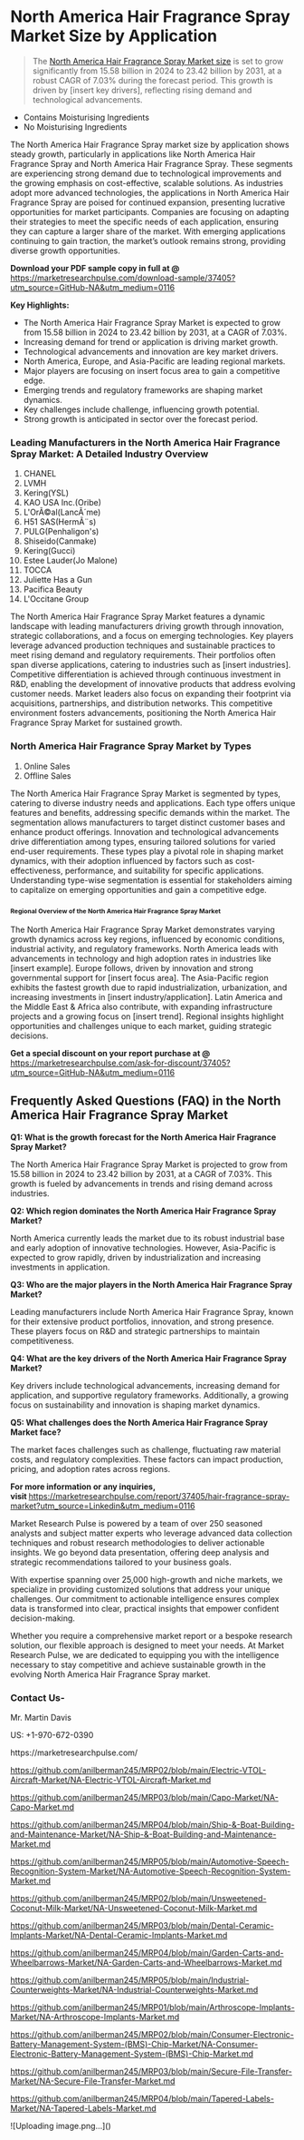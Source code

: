 <h1>North America Hair Fragrance Spray Market&nbsp;Size by Application</h1><blockquote><p>The <a href="https://marketresearchpulse.com/download-sample/37405?utm_source=GitHub-NA&amp;utm_medium=0116">North America Hair Fragrance Spray Market size</a> is set to grow significantly from 15.58 billion in 2024 to 23.42 billion by 2031, at a robust CAGR of 7.03% during the forecast period. This growth is driven by [insert key drivers], reflecting rising demand and technological advancements.</p></blockquote><ul><li>Contains Moisturising Ingredients<li> No Moisturising Ingredients</li></ul><p>The North America Hair Fragrance Spray market size by application shows steady growth, particularly in applications like North America Hair Fragrance Spray and North America Hair Fragrance Spray. These segments are experiencing strong demand due to technological improvements and the growing emphasis on cost-effective, scalable solutions. As industries adopt more advanced technologies, the applications in North America Hair Fragrance Spray are poised for continued expansion, presenting lucrative opportunities for market participants. Companies are focusing on adapting their strategies to meet the specific needs of each application, ensuring they can capture a larger share of the market. With emerging applications continuing to gain traction, the market’s outlook remains strong, providing diverse growth opportunities.</p><p><strong>Download your PDF sample copy in full at @ </strong><a href="https://marketresearchpulse.com/download-sample/37405?utm_source=GitHub-NA&amp;utm_medium=0116">https://marketresearchpulse.com/download-sample/37405?utm_source=GitHub-NA&amp;utm_medium=0116</a></p><p><strong>Key Highlights: </strong></p><ul><li>The North America Hair Fragrance Spray Market is expected to grow from 15.58 billion in 2024 to 23.42 billion by 2031, at a CAGR of 7.03%.</li><li>Increasing demand for trend or application is driving market growth.</li><li>Technological advancements and innovation are key market drivers.</li><li>North America, Europe, and Asia-Pacific are leading regional markets.</li><li>Major players are focusing on insert focus area to gain a competitive edge.</li><li>Emerging trends and regulatory frameworks are shaping market dynamics.</li><li>Key challenges include challenge, influencing growth potential.</li><li>Strong growth is anticipated in sector over the forecast period.</li></ul><h3>Leading Manufacturers in the North America Hair Fragrance Spray Market: A Detailed Industry Overview</h3><ol><li>CHANEL</li><li>LVMH</li><li>Kering(YSL)</li><li>KAO USA Inc.(Oribe)</li><li>L'OrÃ©al(LancÃ´me)</li><li>H51 SAS(HermÃ¨s)</li><li>PULG(Penhaligon's)</li><li>Shiseido(Canmake)</li><li>Kering(Gucci)</li><li>Estee Lauder(Jo Malone)</li><li>TOCCA</li><li>Juliette Has a Gun</li><li>Pacifica Beauty</li><li>L'Occitane Group</li></ol><div class="flex max-w-full flex-col flex-grow"><div class="min-h-8 text-message flex w-full flex-col items-end gap-2 whitespace-normal break-words [.text-message+&amp;]:mt-5" dir="auto" data-message-author-role="assistant" data-message-id="fd8432e4-4910-450d-b182-61b7bfb0a01f" data-message-model-slug="gpt-4o"><div class="flex w-full flex-col gap-1 empty:hidden first:pt-[3px]"><div class="markdown prose w-full break-words dark:prose-invert light"><p>The North America Hair Fragrance Spray Market features a dynamic landscape with leading manufacturers driving growth through innovation, strategic collaborations, and a focus on emerging technologies. Key players leverage advanced production techniques and sustainable practices to meet rising demand and regulatory requirements. Their portfolios often span diverse applications, catering to industries such as [insert industries]. Competitive differentiation is achieved through continuous investment in R&amp;D, enabling the development of innovative products that address evolving customer needs. Market leaders also focus on expanding their footprint via acquisitions, partnerships, and distribution networks. This competitive environment fosters advancements, positioning the North America Hair Fragrance Spray Market for sustained growth.</p></div></div></div></div><h3>North America Hair Fragrance Spray Market by Types</h3><ol><li>Online Sales<li> Offline Sales</li></ol><div class="flex max-w-full flex-col flex-grow"><div class="min-h-8 text-message flex w-full flex-col items-end gap-2 whitespace-normal break-words [.text-message+&amp;]:mt-5" dir="auto" data-message-author-role="assistant" data-message-id="084470be-0bb7-4664-bddf-5156b4f41249" data-message-model-slug="gpt-4o-mini"><div class="flex w-full flex-col gap-1 empty:hidden first:pt-[3px]"><div class="markdown prose w-full break-words dark:prose-invert light"><p>The North America Hair Fragrance Spray Market is segmented by types, catering to diverse industry needs and applications. Each type offers unique features and benefits, addressing specific demands within the market. The segmentation allows manufacturers to target distinct customer bases and enhance product offerings. Innovation and technological advancements drive differentiation among types, ensuring tailored solutions for varied end-user requirements. These types play a pivotal role in shaping market dynamics, with their adoption influenced by factors such as cost-effectiveness, performance, and suitability for specific applications. Understanding type-wise segmentation is essential for stakeholders aiming to capitalize on emerging opportunities and gain a competitive edge.</p></div></div></div></div><h3><span style="font-size: 11px;">Regional Overview of the North America Hair Fragrance Spray Market</span></h3><div class="flex max-w-full flex-col flex-grow"><div class="min-h-8 text-message flex w-full flex-col items-end gap-2 whitespace-normal break-words [.text-message+&amp;]:mt-5" dir="auto" data-message-author-role="assistant" data-message-id="e9038762-ce64-4e30-91c9-9bd413514231" data-message-model-slug="gpt-4o-mini"><div class="flex w-full flex-col gap-1 empty:hidden first:pt-[3px]"><div class="markdown prose w-full break-words dark:prose-invert light"><p>The North America Hair Fragrance Spray Market demonstrates varying growth dynamics across key regions, influenced by economic conditions, industrial activity, and regulatory frameworks. North America leads with advancements in technology and high adoption rates in industries like [insert example]. Europe follows, driven by innovation and strong governmental support for [insert focus area]. The Asia-Pacific region exhibits the fastest growth due to rapid industrialization, urbanization, and increasing investments in [insert industry/application]. Latin America and the Middle East &amp; Africa also contribute, with expanding infrastructure projects and a growing focus on [insert trend]. Regional insights highlight opportunities and challenges unique to each market, guiding strategic decisions.</p></div></div></div></div><p><strong>Get a special discount on your report purchase at @ </strong><a href="https://marketresearchpulse.com/ask-for-discount/37405?utm_source=GitHub-NA&amp;utm_medium=0116">https://marketresearchpulse.com/ask-for-discount/37405?utm_source=GitHub-NA&amp;utm_medium=0116</a></p><h2>Frequently Asked Questions (FAQ) in the North America Hair Fragrance Spray Market</h2><p><strong>Q1: What is the growth forecast for the North America Hair Fragrance Spray Market?</strong></p><p>The North America Hair Fragrance Spray Market is projected to grow from 15.58 billion in 2024 to 23.42 billion by 2031, at a CAGR of 7.03%. This growth is fueled by advancements in trends and rising demand across industries.</p><p><strong>Q2: Which region dominates the North America Hair Fragrance Spray Market?</strong></p><p>North America currently leads the market due to its robust industrial base and early adoption of innovative technologies. However, Asia-Pacific is expected to grow rapidly, driven by industrialization and increasing investments in application.</p><p><strong>Q3: Who are the major players in the North America Hair Fragrance Spray Market?</strong></p><p>Leading manufacturers include North America Hair Fragrance Spray, known for their extensive product portfolios, innovation, and strong presence. These players focus on R&amp;D and strategic partnerships to maintain competitiveness.</p><p><strong>Q4: What are the key drivers of the North America Hair Fragrance Spray Market?</strong></p><p>Key drivers include technological advancements, increasing demand for application, and supportive regulatory frameworks. Additionally, a growing focus on sustainability and innovation is shaping market dynamics.</p><p><strong>Q5: What challenges does the North America Hair Fragrance Spray Market face?</strong></p><p>The market faces challenges such as challenge, fluctuating raw material costs, and regulatory complexities. These factors can impact production, pricing, and adoption rates across regions.</p><p><strong>For more information or any inquiries, visit&nbsp;</strong><a href="https://marketresearchpulse.com/report/37405/hair-fragrance-spray-market?utm_source=Linkedin&utm_medium=0116">https://marketresearchpulse.com/report/37405/hair-fragrance-spray-market?utm_source=Linkedin&utm_medium=0116</a></p><p>Market Research Pulse is powered by a team of over 250 seasoned analysts and subject matter experts who leverage advanced data collection techniques and robust research methodologies to deliver actionable insights. We go beyond data presentation, offering deep analysis and strategic recommendations tailored to your business goals.</p><p>With expertise spanning over 25,000 high-growth and niche markets, we specialize in providing customized solutions that address your unique challenges. Our commitment to actionable intelligence ensures complex data is transformed into clear, practical insights that empower confident decision-making.</p><p>Whether you require a comprehensive market report or a bespoke research solution, our flexible approach is designed to meet your needs. At Market Research Pulse, we are dedicated to equipping you with the intelligence necessary to stay competitive and achieve sustainable growth in the evolving North America Hair Fragrance Spray market.</p><h3><strong>Contact Us-</strong></h3><p>Mr. Martin Davis</p><p>US: +1-970-672-0390</p><p>https://marketresearchpulse.com/</p><p><a href="https://github.com/anilberman245/MRP02/blob/main/Electric-VTOL-Aircraft-Market/NA-Electric-VTOL-Aircraft-Market.md">https://github.com/anilberman245/MRP02/blob/main/Electric-VTOL-Aircraft-Market/NA-Electric-VTOL-Aircraft-Market.md</a></p><p><a href="https://github.com/anilberman245/MRP03/blob/main/Capo-Market/NA-Capo-Market.md">https://github.com/anilberman245/MRP03/blob/main/Capo-Market/NA-Capo-Market.md</a></p><p><a href="https://github.com/anilberman245/MRP04/blob/main/Ship-&-Boat-Building-and-Maintenance-Market/NA-Ship-&-Boat-Building-and-Maintenance-Market.md">https://github.com/anilberman245/MRP04/blob/main/Ship-&-Boat-Building-and-Maintenance-Market/NA-Ship-&-Boat-Building-and-Maintenance-Market.md</a></p><p><a href="https://github.com/anilberman245/MRP05/blob/main/Automotive-Speech-Recognition-System-Market/NA-Automotive-Speech-Recognition-System-Market.md">https://github.com/anilberman245/MRP05/blob/main/Automotive-Speech-Recognition-System-Market/NA-Automotive-Speech-Recognition-System-Market.md</a></p><p><a href="https://github.com/anilberman245/MRP02/blob/main/Unsweetened-Coconut-Milk-Market/NA-Unsweetened-Coconut-Milk-Market.md">https://github.com/anilberman245/MRP02/blob/main/Unsweetened-Coconut-Milk-Market/NA-Unsweetened-Coconut-Milk-Market.md</a></p><p><a href="https://github.com/anilberman245/MRP03/blob/main/Dental-Ceramic-Implants-Market/NA-Dental-Ceramic-Implants-Market.md">https://github.com/anilberman245/MRP03/blob/main/Dental-Ceramic-Implants-Market/NA-Dental-Ceramic-Implants-Market.md</a></p><p><a href="https://github.com/anilberman245/MRP04/blob/main/Garden-Carts-and-Wheelbarrows-Market/NA-Garden-Carts-and-Wheelbarrows-Market.md">https://github.com/anilberman245/MRP04/blob/main/Garden-Carts-and-Wheelbarrows-Market/NA-Garden-Carts-and-Wheelbarrows-Market.md</a></p><p><a href="https://github.com/anilberman245/MRP05/blob/main/Industrial-Counterweights-Market/NA-Industrial-Counterweights-Market.md">https://github.com/anilberman245/MRP05/blob/main/Industrial-Counterweights-Market/NA-Industrial-Counterweights-Market.md</a></p><p><a href="https://github.com/anilberman245/MRP01/blob/main/Arthroscope-Implants-Market/NA-Arthroscope-Implants-Market.md">https://github.com/anilberman245/MRP01/blob/main/Arthroscope-Implants-Market/NA-Arthroscope-Implants-Market.md</a></p><p><a href="https://github.com/anilberman245/MRP02/blob/main/Consumer-Electronic-Battery-Management-System-(BMS)-Chip-Market/NA-Consumer-Electronic-Battery-Management-System-(BMS)-Chip-Market.md">https://github.com/anilberman245/MRP02/blob/main/Consumer-Electronic-Battery-Management-System-(BMS)-Chip-Market/NA-Consumer-Electronic-Battery-Management-System-(BMS)-Chip-Market.md</a></p><p><a href="https://github.com/anilberman245/MRP03/blob/main/Secure-File-Transfer-Market/NA-Secure-File-Transfer-Market.md">https://github.com/anilberman245/MRP03/blob/main/Secure-File-Transfer-Market/NA-Secure-File-Transfer-Market.md</a></p><p><a href="https://github.com/anilberman245/MRP04/blob/main/Tapered-Labels-Market/NA-Tapered-Labels-Market.md">https://github.com/anilberman245/MRP04/blob/main/Tapered-Labels-Market/NA-Tapered-Labels-Market.md</a></p>
![Uploading image.png…]()
